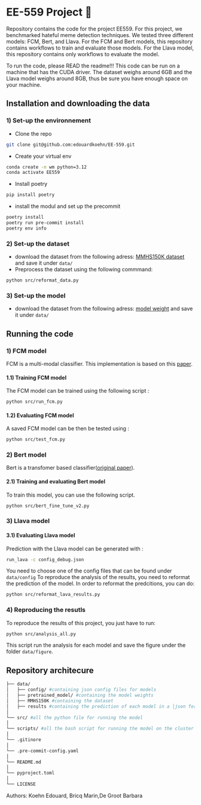 
# EE-559 Project 🌋
Repository contains the code for the project EE559. For this project, we benchmarked hateful meme detection techniques. We tested three different models: FCM, Bert, and Llava. For the FCM and Bert models, this repository contains workflows to train and evaluate those models. For the Llava model, this repository contains only workflows to evaluate the model.

To run the code, please READ the readme!!! This code can be run on a machine that has the CUDA driver. The dataset weighs around 6GB and the Llava model weighs around 8GB, thus be sure you have enough space on your machine.


## Installation and downloading the data
### 1) Set-up the environnement
- Clone the repo
```bash
git clone git@github.com:edouardkoehn/EE-559.git
```

- Create your virtual env
```bash
conda create -n wm python=3.12
conda activate EE559
```
- Install poetry
```bash
pip install poetry
```
- install the modul and set up the precommit
```bash
poetry install
poetry run pre-commit install
poetry env info
```
### 2) Set-up the dataset
- download the dataset from the following adress: [MMHS150K dataset](https://drive.google.com/file/d/1hdbNEup0gYTuOgmy6nXow43YxDdAxxW1/view?usp=sharing) and save it under ```data/```
- Preprocess the dataset using the following commmand:
```bash
python src/reformat_data.py
```
### 3) Set-up the model
- download the dataset from the following adress: [model weight](https://drive.google.com/drive/folders/178WNg4i2pFYRpRJRPJxdMOGF6n6YnyJA?usp=sharing) and save it under ```data/```

## Running the code

### 1) FCM model
FCM is a multi-modal classifier. This implementation is based on this [paper](https://arxiv.org/pdf/1910.03814).
#### 1.1) Training FCM model
The FCM model can be trained using the following script :
```bash
python src/run_fcm.py
```
#### 1.2) Evaluating FCM model
A saved FCM model can be then be tested using :
```bash
python src/test_fcm.py
```
### 2) Bert model
Bert is a transfomer based classifier([original paper](https://arxiv.org/pdf/1810.04805)).
#### 2.1) Training and evaluating Bert model
To train this model, you can use the following script.
```bash
python src/bert_fine_tune_v2.py
```
### 3) Llava model
#### 3.1) Evaluating Llava model
Prediction with the Llava model can be generated with :
```bash
run_lava -c config_debug.json
```
You need to choose one of the config files that can be found under ```data/config```
To reproduce the analysis of the results, you need to reformat the prediction of the model. In order to reformat the predcitions, you can do:
```bash
python src/reformat_lava_results.py
```
### 4) Reproducing the resutls
To reproduce the results of this project, you just have to run:
```bash
python src/analysis_all.py
```
This script run the analysis for each model and save the figure under the folder ```data/figure```.
## Repository architecure

```bash
├── data/
│   ├── config/ #containing json config files for models
│   ├── pretrained_model/ #containing the model weights
│   ├── MMHS150K #containing the dataset
│   ├── results #containing the prediction of each model in a │json format
│
└── src/ #all the python file for running the model
│
└── scripts/ #all the bash script for running the model on the cluster
│
└── .gitinore
│
└── .pre-commit-config.yaml
│
└── README.md
│
└── pyproject.toml
│
└── LICENSE
```
Authors: Koehn Edouard, Bricq Marin,De Groot Barbara
